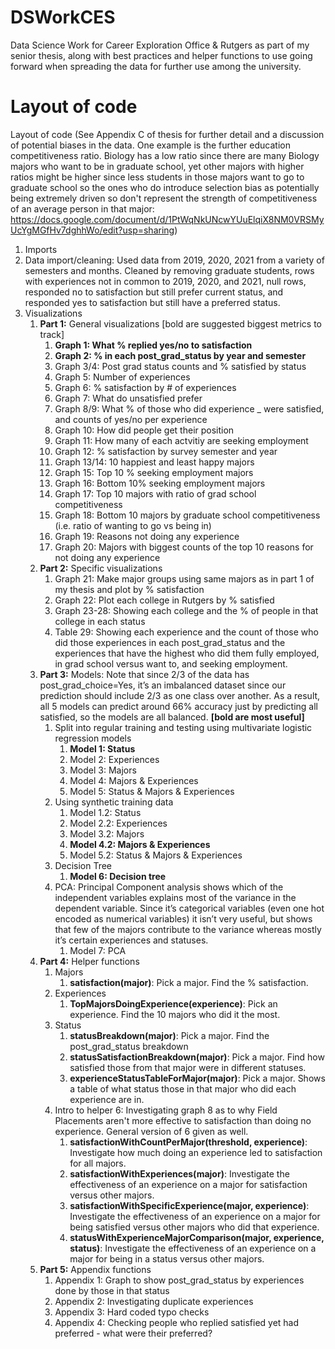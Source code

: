# DSWorkCES
Data Science Work for Career Exploration Office &amp; Rutgers as part of my senior thesis, along with best practices and helper functions to use going forward when spreading the data for further use among the university.

# Layout of code

Layout of code (See Appendix C of thesis for further detail and a discussion of potential biases in the data. One example is the further education competitiveness ratio. Biology has a low ratio since there are many Biology majors who want to be in graduate school, yet other majors with higher ratios might be higher since less students in those majors want to go to graduate school so the ones who do introduce selection bias as potentially being extremely driven so don't represent the strength of competitiveness of an average person in that major: https://docs.google.com/document/d/1PtWqNkUNcwYUuElqiX8NM0VRSMyUcYgMGfHv7dghhWo/edit?usp=sharing)

1. Imports
2. Data import/cleaning: Used data from 2019, 2020, 2021 from a variety of semesters and months. Cleaned by removing graduate students, rows with experiences not in common to 2019, 2020, and 2021, null rows, responded no to satisfaction but still prefer current status, and responded yes to satisfaction but still have a preferred status.
3. Visualizations
    1. **Part 1:** General visualizations [bold are suggested biggest metrics to track]
        1. **Graph 1: What % replied yes/no to satisfaction**
        2. **Graph 2: % in each post_grad_status by year and semester**
        3. Graph 3/4: Post grad status counts and % satisfied by status
        4. Graph 5: Number of experiences
        5. Graph 6: % satisfaction by # of experiences
        6. Graph 7: What do unsatisfied prefer
        7. Graph 8/9: What % of those who did experience _ were satisfied, and counts of yes/no per experience
        8. Graph 10: How did people get their position
        9. Graph 11: How many of each actvitiy are seeking employment
        10. Graph 12: % satisfaction by survey semester and year
        11. Graph 13/14: 10 happiest and least happy majors
        12. Graph 15: Top 10 % seeking employment majors
        13. Graph 16: Bottom 10% seeking employment majors
        14. Graph 17: Top 10 majors with ratio of grad school competitiveness
        15. Graph 18: Bottom 10 majors by graduate school competitiveness (i.e. ratio of wanting to go vs being in)
        16. Graph 19: Reasons not doing any experience
        17. Graph 20: Majors with biggest counts of the top 10 reasons for not doing any experience
    2. **Part 2:** Specific visualizations
        1. Graph 21: Make major groups using same majors as in part 1 of my thesis and plot by % satisfaction
        2. Graph 22: Plot each college in Rutgers by % satisfied
        3. Graph 23-28: Showing each college and the % of people in that college in each status
        4. Table 29: Showing each experience and the count of those who did those experiences in each post_grad_status and the experiences that have the highest who did them fully employed, in grad school versus want to, and seeking employment.
    3. **Part 3:** Models: Note that since 2/3 of the data has post_grad_choice=Yes, it’s an imbalanced dataset since our prediction should include 2/3 as one class over another. As a result, all 5 models can predict around 66% accuracy just by predicting all satisfied, so the models are all balanced. ********************************************[bold are most useful]********************************************
        1. Split into regular training and testing using multivariate logistic regression models
            1. **Model 1: Status**
            2. Model 2: Experiences
            3. Model 3: Majors
            4. Model 4: Majors & Experiences
            5. Model 5: Status & Majors & Experiences
        2. Using synthetic training data
            1. Model 1.2: Status
            2. Model 2.2: Experiences
            3. Model 3.2: Majors
            4. **Model 4.2: Majors & Experiences**
            5. Model 5.2: Status & Majors & Experiences
        3. Decision Tree
            1. **Model 6: Decision tree**
        4. PCA: Principal Component analysis shows which of the independent variables explains most of the variance in the dependent variable. Since it’s categorical variables (even one hot encoded as numerical variables) it isn’t very useful, but shows that few of the majors contribute to the variance whereas mostly it’s certain experiences and statuses.
            1. Model 7: PCA
    4. ****************Part 4:**************** Helper functions
        1. Majors
            1. **satisfaction(major)**: Pick a major. Find the % satisfaction.
        2. Experiences
            1. **TopMajorsDoingExperience(experience)**: Pick an experience. Find the 10 majors who did it the most.
        3. Status
            1. **statusBreakdown(major)**: Pick a major. Find the post_grad_status breakdown
            2. **statusSatisfactionBreakdown(major)**: Pick a major. Find how satisfied those from that major were in different statuses.
            3. **experienceStatusTableForMajor(major)**: Pick a major. Shows a table of what status those in that major who did each experience are in.
        5. Intro to helper 6: Investigating graph 8 as to why Field Placements aren't more effective to satisfaction than doing no experience. General version of 6 given as well.
            1. **satisfactionWithCountPerMajor(threshold, experience)**: Investigate how much doing an experience led to satisfaction for all majors.
            2. **satisfactionWithExperiences(major)**: Investigate the effectiveness of an experience on a major for satisfaction versus other majors.
            3. **satisfactionWithSpecificExperience(major, experience)**: Investigate the effectiveness of an experience on a major for being satisfied versus other majors who did that experience.
            4. **statusWithExperienceMajorComparison(major, experience, status)**: Investigate the effectiveness of an experience on a major for being in a status versus other majors.
    5. ****************Part 5:**************** Appendix functions
        1. Appendix 1: Graph to show post_grad_status by experiences done by those in that status
        2. Appendix 2: Investigating duplicate experiences
        3. Appendix 3: Hard coded typo checks
        4. Appendix 4: Checking people who replied satisfied yet had preferred - what were their preferred?
